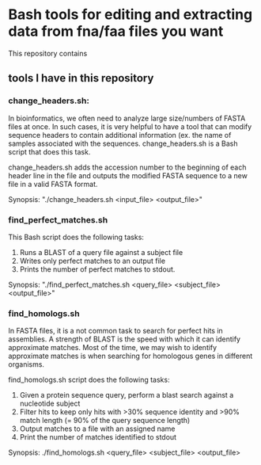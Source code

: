 # Bash tools for editing and extracting data from fna/faa files you want
This repository contains 

## tools I have in this repository
### change_headers.sh:
In bioinformatics, we often need to analyze large size/numbers of FASTA files at once. In such cases, it is very helpful to have a tool that can modify sequence headers to contain additional information (ex. the name of samples associated with the sequences. change_headers.sh is a Bash script that does this task.

change_headers.sh adds the accession number to the beginning of each header line in the file and outputs the modified FASTA sequence to a new file in a valid FASTA format. 

Synopsis:  "./change_headers.sh <input_file> <output_file>"



### find_perfect_matches.sh
This Bash script does the following tasks:
1. Runs a BLAST of a query file against a subject file
2. Writes only perfect matches to an output file
3. Prints the number of perfect matches to stdout.

Synopsis: "./find_perfect_matches.sh <query_file> <subject_file> <output_file>" 



### find_homologs.sh
In FASTA files, it is a not common task to search for perfect hits in assemblies. A strength of BLAST is the speed with
which it can identify approximate matches. Most of the time, we may wish to identify approximate matches is when searching for homologous genes in different organisms. 

find_homologs.sh script does the following tasks:
1. Given a protein sequence query, perform a blast search against a nucleotide subject
2. Filter hits to keep only hits with >30% sequence identity and >90% match length (= 90% of the query sequence length)
3. Output matches to a file with an assigned name
4. Print the number of matches identified to stdout

Synopsis: ./find_homologs.sh <query_file> <subject_file> <output_file>

